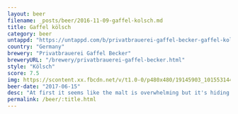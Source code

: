 ```yaml
---
layout: beer
filename: _posts/beer/2016-11-09-gaffel-kolsch.md
title: Gaffel kölsch
category: beer
untappd: "https://untappd.com/b/privatbrauerei-gaffel-becker-gaffel-kolsch/13647"
country: "Germany"
brewery: "Privatbrauerei Gaffel Becker"
breweryURL: "/brewery/privatbrauerei-gaffel-becker.html"
style: "Kölsch"
score: 7.5
img: https://scontent.xx.fbcdn.net/v/t1.0-0/p480x480/19145903_10155314453548745_7973596675603842731_n.jpg?_nc_cat=110&oh=f0f03efc60985c2b5e180f224207b64c&oe=5C5B63A3
beer-date: "2017-06-15"
desc: "At first it seems like the malt is overwhelming but it's hiding a hint of spice"
permalink: /beer/:title.html
---
```

